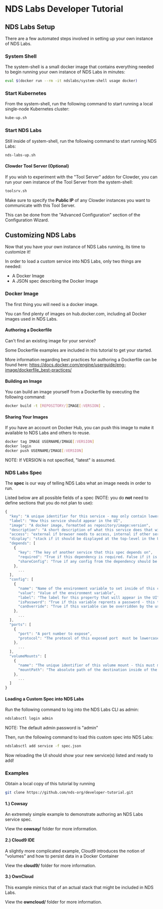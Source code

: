 # NDS Labs Developer Tutorial

## NDS Labs Setup
There are a few automated steps involved in setting up your own instance of NDS Labs.

### System Shell
The system-shell is a small docker image that contains everything needed to begin running your own instance of NDS Labs in minutes:
```bash
eval $(docker run --rm -it ndslabs/system-shell usage docker)
```

### Start Kubernetes
From the system-shell, run the following command to start running a local single-node Kubernetes cluster:
```bash
kube-up.sh
```

### Start NDS Labs
Still inside of system-shell, run the following command to start running NDS Labs:
```bash
nds-labs-up.sh
``` 

#### Clowder Tool Server (Optional)
If you wish to experiment with the "Tool Server" addon for Clowder, you can run your own instance of the Tool Server from the system-shell:
```bash
toolsrv.sh
```

Make sure to specify the **Public IP** of any Clowder instances you want to communicate with this Tool Server.

This can be done from the "Advanced Configuration" section of the Configuration Wizard.

## Customizing NDS Labs
Now that you have your own instance of NDS Labs running, its time to customize it!

In order to load a custom service into NDS Labs, only two things are needed:
* A Docker Image
* A JSON spec describing the Docker Image

### Docker Image
The first thing you will need is a docker image.

You can find plenty of images on hub.docker.com, including all Docker images used in NDS Labs.

#### Authoring a Dockerfile
Can't find an existing image for your service?

Some Dockerfile examples are included in this tutorial to get your started.

More information regarding best practices for authoring a Dockerfile can be found here: https://docs.docker.com/engine/userguide/eng-image/dockerfile_best-practices/

#### Building an Image
You can build an image yourself from a Dockerfile by executing the following command:
```bash
docker build -t [REPOSITORY/]IMAGE[:VERSION] .
```

#### Sharing Your Images
If you have an account on Docker Hub, you can push this image to make it available to NDS Labs and others to reuse.

```bash
docker tag IMAGE USERNAME/IMAGE[:VERSION]
docker login
docker push USERNAME/IMAGE[:VERSION]
```

NOTE: If VERSION is not specified, "latest" is assumed.

### NDS Labs Spec
The **spec** is our way of telling NDS Labs what an image needs in order to run.

Listed below are all possible fields of a spec (NOTE: you do **not** need to define sections that you do not plan to use):
```js
{
  "key": "A unique identifier for this service - may only contain lowercase alpha-numeric characters",
  "label": "How this service should appear in the UI",
  "image": "A docker image, formatted as repository/image:version",
  "description": "A short description of what this service does that will appear in the UI",
  "access": "external if browser needs to access, internal if other services need to access, none otherwise",
  "display": "stack if it should be displayed at the top-level in the UI, standalone if it should be displayed under the 'Show Standalones' checkbox in the UI, none otherwise",
  "depends": [
    {
      "key": "The key of another service that this spec depends on",
      "required": "True if this dependency is required. False if it is optional",
      "shareConfig": "True if any config from the dependency should be copied into this one"
    },
      ...
  ],
  "config": [
    {
      "name": "Name of the environment variable to set inside of this container",
      "value": "Value of the environment variable",
      "label": "The label for this property that will appear in the UI",
      "isPassword": "True if this variable reprents a password - this tells the UI to generate a password box and to allow the user to generate a random value for this field",
      "canOverride": "True if this variable can be overridden by the user, if they so desire"
    },
      ...
  ],
  "ports": [
    {
      "port": "A port number to expose",
      "protocol": "The protocol of this exposed port  must be lowercase (i.e. http, tcp, udp, etc)"
    },
      ...
  ],
  "volumeMounts": [
    {
      "name": "The unique identifier of this volume mount - this must match an existing volume",
      "mountPath": "The absolute path of the destination inside of the container"
    },
      ...
  ]
}
```

#### Loading a Custom Spec into NDS Labs
Run the following command to log into the NDS Labs CLI as admin:
```bash
ndslabsctl login admin
```

NOTE: The default admin password is "admin"

Then, run the following command to load this custom spec into NDS Labs:
```bash
ndslabsctl add service -f spec.json
```

Now reloading the UI should show your new service(s) listed and ready to add!

### Examples
Obtain a local copy of this tutorial by running
```bash
git clone https://github.com/nds-org/developer-tutorial.git
```

#### 1.) Cowsay
An extremely simple example to demonstrate authoring an NDS Labs service spec.

View the **cowsay/** folder for more information.

#### 2.) Cloud9 IDE
A slightly more complicated example, Cloud9 introduces the notion of "volumes" and how to persist data in a Docker Container

View the **cloud9/** folder for more information.

#### 3.) OwnCloud
This example mimics that of an actual stack that might be included in NDS Labs.

View the **owncloud/** folder for more information.
